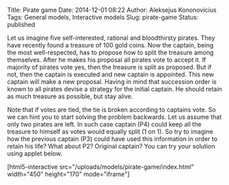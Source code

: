 Title: Pirate game
Date: 2014-12-01 08:22
Author: Aleksejus Kononovicius
Tags: General models, Interactive models
Slug: pirate-game
Status: published

Let
us imagine five self-interested, rational and bloodthirsty pirates. They
have recently found a treasure of 100 gold coins. Now the captain, being
the most well-respected, has to propose how to split the treasure among
themselves. After he makes his proposal all pirates vote to accept it.
If majority of pirates vote yes, then the treasure is split as proposed.
But if not, then the captain is executed and new captain is appointed.
This new captain will make a new proposal. Having in mind that
succession order is known to all pirates devise a strategy for the
initial captain. He should retain as much treasure as possible, but stay
alive.

Note that if votes are tied, the tie is broken according to captains
vote. So we can hint you to
start solving the problem backwards. Let us assume that only two pirates
are left. In such case captain (P4) could keep all the treasure to
himself as votes would equally split (1 on 1). So try to imagine how the
previous captain (P3) could have used this information in order to
retain his life? What about P2? Original captain? You can try your
solution using applet below.

[html5-interactive
src="/uploads/models/pirate-game/index.html"
width="450" height="170" mode="iframe"]
